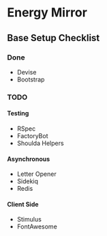 # Energy Mirror

## Base Setup Checklist

### Done
- Devise
- Bootstrap

### TODO
#### Testing
- RSpec
- FactoryBot
- Shoulda Helpers

#### Asynchronous
- Letter Opener
- Sidekiq
- Redis

#### Client Side
- Stimulus
- FontAwesome
